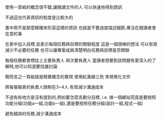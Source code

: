 使用一頁紙的概念很不錯,讓閱讀文件的人 可以快速地得到資訊

不過這也代表資訊的粒度是比較大的

書中用不是那麼精確來形容這樣的資訊 
也就是不要過度描述細節,專注在閱讀者會在意的事

在表中加入目標,並表示每個任務與目標的關聯程度 這是一個很棒的想法
可以有效減少不必要的任務
也可以讓專案成員清楚明白任務與目標是否關聯

每個任務都會標註上主要負責人 與次要負責人
當讀者想要對該問題有更深入的了解時,他可以知道要找誰討論

簡而言之一頁紙就是精實概念的實現
使用紅黃綠三色 來視覺化文件

將每張報表的負責人限制在3~4人 有效減少溝通成本

不過有些地方是沒有提到的,例如要怎麼去劃分目標,
i.e. 做一個網站究竟是要按照功能分組(功能a一組,功能b一組),還是要按照任務分組(設計一組,程式一組)


避免錯誤的任務,減少溝通成本